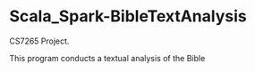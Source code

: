 # Scala_Spark-BibleTextAnalysis
CS7265 Project. 

This program conducts a textual analysis of the Bible
